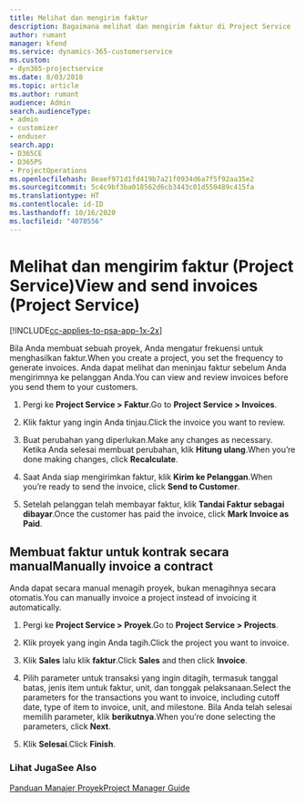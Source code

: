 ```yaml
---
title: Melihat dan mengirim faktur
description: Bagaimana melihat dan mengirim faktur di Project Service
author: rumant
manager: kfend
ms.service: dynamics-365-customerservice
ms.custom:
- dyn365-projectservice
ms.date: 8/03/2018
ms.topic: article
ms.author: rumant
audience: Admin
search.audienceType:
- admin
- customizer
- enduser
search.app:
- D365CE
- D365PS
- ProjectOperations
ms.openlocfilehash: 8eaef971d1fd419b7a21f0934d6a7f5f92aa35e2
ms.sourcegitcommit: 5c4c9bf3ba018562d6cb3443c01d550489c415fa
ms.translationtype: HT
ms.contentlocale: id-ID
ms.lasthandoff: 10/16/2020
ms.locfileid: "4078556"
---
```

# <a name="view-and-send-invoices-project-service"></a><span data-ttu-id="ca01a-103">Melihat dan mengirim faktur (Project Service)</span><span class="sxs-lookup"><span data-stu-id="ca01a-103">View and send invoices (Project Service)</span></span>

[!INCLUDE[cc-applies-to-psa-app-1x-2x](../includes/cc-applies-to-psa-app-1x-2x.md)]

<span data-ttu-id="ca01a-104">Bila Anda membuat sebuah proyek, Anda mengatur frekuensi untuk menghasilkan faktur.</span><span class="sxs-lookup"><span data-stu-id="ca01a-104">When you create a project, you set the frequency to generate invoices.</span></span> <span data-ttu-id="ca01a-105">Anda dapat melihat dan meninjau faktur sebelum Anda mengirimnya ke pelanggan Anda.</span><span class="sxs-lookup"><span data-stu-id="ca01a-105">You can view and review invoices before you send them to your customers.</span></span>  
  
1.  <span data-ttu-id="ca01a-106">Pergi ke **Project Service > Faktur**.</span><span class="sxs-lookup"><span data-stu-id="ca01a-106">Go to **Project Service > Invoices**.</span></span>  
  
2.  <span data-ttu-id="ca01a-107">Klik faktur yang ingin Anda tinjau.</span><span class="sxs-lookup"><span data-stu-id="ca01a-107">Click the invoice you want to review.</span></span>  
  
3.  <span data-ttu-id="ca01a-108">Buat perubahan yang diperlukan.</span><span class="sxs-lookup"><span data-stu-id="ca01a-108">Make any changes as necessary.</span></span> <span data-ttu-id="ca01a-109">Ketika Anda selesai membuat perubahan, klik **Hitung ulang**.</span><span class="sxs-lookup"><span data-stu-id="ca01a-109">When you’re done making changes, click **Recalculate**.</span></span>  
  
4.  <span data-ttu-id="ca01a-110">Saat Anda siap mengirimkan faktur, klik **Kirim ke Pelanggan**.</span><span class="sxs-lookup"><span data-stu-id="ca01a-110">When you’re ready to send the invoice, click **Send to Customer**.</span></span>  
  
5.  <span data-ttu-id="ca01a-111">Setelah pelanggan telah membayar faktur, klik **Tandai Faktur sebagai dibayar**.</span><span class="sxs-lookup"><span data-stu-id="ca01a-111">Once the customer has paid the invoice, click **Mark Invoice as Paid**.</span></span>  
  
## <a name="manually-invoice-a-contract"></a><span data-ttu-id="ca01a-112">Membuat faktur untuk kontrak secara manual</span><span class="sxs-lookup"><span data-stu-id="ca01a-112">Manually invoice a contract</span></span>  
 <span data-ttu-id="ca01a-113">Anda dapat secara manual menagih proyek, bukan menagihnya secara otomatis.</span><span class="sxs-lookup"><span data-stu-id="ca01a-113">You can manually invoice a project instead of invoicing it automatically.</span></span>  
  
1.  <span data-ttu-id="ca01a-114">Pergi ke **Project Service > Proyek**.</span><span class="sxs-lookup"><span data-stu-id="ca01a-114">Go to **Project Service > Projects**.</span></span>  
  
2.  <span data-ttu-id="ca01a-115">Klik proyek yang ingin Anda tagih.</span><span class="sxs-lookup"><span data-stu-id="ca01a-115">Click the project you want to invoice.</span></span>  
  
3.  <span data-ttu-id="ca01a-116">Klik **Sales** lalu klik **faktur**.</span><span class="sxs-lookup"><span data-stu-id="ca01a-116">Click **Sales** and then click **Invoice**.</span></span>  
  
4.  <span data-ttu-id="ca01a-117">Pilih parameter untuk transaksi yang ingin ditagih, termasuk tanggal batas, jenis item untuk faktur, unit, dan tonggak pelaksanaan.</span><span class="sxs-lookup"><span data-stu-id="ca01a-117">Select the parameters for the transactions you want to invoice, including cutoff date, type of item to invoice, unit, and milestone.</span></span> <span data-ttu-id="ca01a-118">Bila Anda telah selesai memilih parameter, klik **berikutnya**.</span><span class="sxs-lookup"><span data-stu-id="ca01a-118">When you’re done selecting the parameters, click **Next**.</span></span>  
  
5.  <span data-ttu-id="ca01a-119">Klik **Selesai**.</span><span class="sxs-lookup"><span data-stu-id="ca01a-119">Click **Finish**.</span></span>  
  
### <a name="see-also"></a><span data-ttu-id="ca01a-120">Lihat Juga</span><span class="sxs-lookup"><span data-stu-id="ca01a-120">See Also</span></span>  
 [<span data-ttu-id="ca01a-121">Panduan Manajer Proyek</span><span class="sxs-lookup"><span data-stu-id="ca01a-121">Project Manager Guide</span></span>](../psa/project-manager-guide.md)
